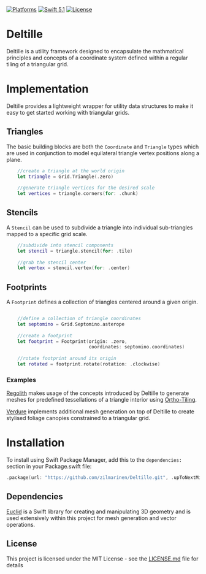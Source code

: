 [![Platforms](https://img.shields.io/badge/platforms-iOS%20|%20Mac-lightgray.svg)]()
[![Swift 5.1](https://img.shields.io/badge/swift-5.1-red.svg?style=flat)](https://developer.apple.com/swift)
[![License](https://img.shields.io/badge/license-MIT-lightgrey.svg)](https://opensource.org/licenses/MIT)

# Deltille
Deltille is a utility framework designed to encapsulate the mathmatical principles and concepts of a coordinate system defined within a regular tiling of a triangular grid. 

# Implementation
Deltille provides a lightweight wrapper for utility data structures to make it easy to get started working with triangular grids. 

## Triangles
The basic building blocks are both the `Coordinate` and `Triangle` types which are used in conjunction to model equilateral triangle vertex positions along a plane.

```swift
    //create a triangle at the world origin
    let triangle = Grid.Triangle(.zero)
    
    //generate triangle vertices for the desired scale
    let vertices = triangle.corners(for: .chunk)
```

## Stencils
A `Stencil` can be used to subdivide a triangle into individual sub-triangles mapped to a specific grid scale.  

```swift    
    //subdivide into stencil components
    let stencil = triangle.stencil(for: .tile)
    
    //grab the stencil center
    let vertex = stencil.vertex(for: .center)
```

## Footprints
A `Footprint` defines a collection of triangles centered around a given origin.
```swift

    //define a collection of triangle coordinates
    let septomino = Grid.Septomino.asterope
    
    //create a footprint    
    let footprint = Footprint(origin: .zero,
                              coordinates: septomino.coordinates)
    
    //rotate footprint around its origin
    let rotated = footprint.rotate(rotation: .clockwise)
```

### Examples
[Regolith](https://github.com/zilmarinen/Regolith/) makes usage of the concepts introduced by Deltille to generate meshes for predefined tessellations of a triangle interior using [Ortho-Tiling](https://www.boristhebrave.com/2023/05/31/ortho-tiles/).

[Verdure](https://github.com/zilmarinen/Verdure/) implements additional mesh generation on top of Deltille to create stylised foliage canopies constrained to a triangular grid.

# Installation
To install using Swift Package Manager, add this to the `dependencies:` section in your Package.swift file:

```swift
.package(url: "https://github.com/zilmarinen/Deltille.git", .upToNextMinor(from: "0.1.0")),
```

## Dependencies
[Euclid](https://github.com/nicklockwood/Euclid) is a Swift library for creating and manipulating 3D geometry and is used extensively within this project for mesh generation and vector operations.

## License

This project is licensed under the MIT License - see the [LICENSE.md](LICENSE.md) file for details

